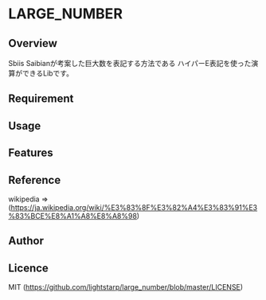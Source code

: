 # LARGE_NUMBER

## Overview
Sbiis Saibianが考案した巨大数を表記する方法である
ハイパーE表記を使った演算ができるLibです。

## Requirement

## Usage

## Features

## Reference

wikipedia => (https://ja.wikipedia.org/wiki/%E3%83%8F%E3%82%A4%E3%83%91%E3%83%BCE%E8%A1%A8%E8%A8%98)

## Author

## Licence
MIT (https://github.com/lightstarp/large_number/blob/master/LICENSE)